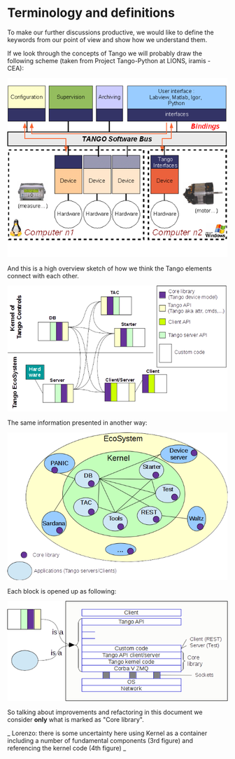 # Terminology and definitions

To make our further discussions productive, we would like to define the keywords from our point of view and show how we understand them. 

If we look through the concepts of Tango we will probably draw the following scheme (taken from Project Tango-Python at LIONS, iramis - CEA):

![](images/Tango_schema_by_others.gif)

And this is a high overview sketch of how we think the Tango elements connect with each other.

![](images/Tango_schema_1.png)

The same information presented in another way:

![](images/Tango_schema_2.png)

Each block is opened up as following:

![](images/Tango_schema_3.png)

So talking about improvements and refactoring in this document we consider __only__ what is marked as "Core library".

_ Lorenzo: there is some uncertainty here using Kernel as a container including a number of fundamental components (3rd figure) and referencing the kernel code (4th figure) _